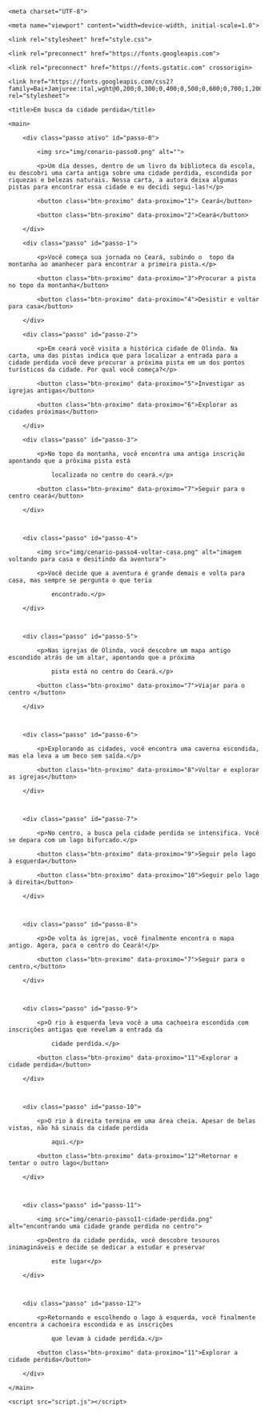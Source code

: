 <!DOCTYPE html>

<html lang="pt-BR">

<head>

    <meta charset="UTF-8">

    <meta name="viewport" content="width=device-width, initial-scale=1.0">

    <link rel="stylesheet" href="style.css">

    <link rel="preconnect" href="https://fonts.googleapis.com">

    <link rel="preconnect" href="https://fonts.gstatic.com" crossorigin>

    <link href="https://fonts.googleapis.com/css2?family=Bai+Jamjuree:ital,wght@0,200;0,300;0,400;0,500;0,600;0,700;1,200;1,300;1,400;1,500;1,600;1,700&display=swap" rel="stylesheet">

    <title>Em busca da cidade perdida</title>

</head>

<body>

    <main>

        <div class="passo ativo" id="passo-0">

            <img src="img/cenario-passo0.png" alt="">

            <p>Um dia desses, dentro de um livro da biblioteca da escola, eu descobri uma carta antiga sobre uma cidade perdida, escondida por riquezas e belezas naturais. Nessa carta, a autora deixa algumas pistas para encontrar essa cidade e eu decidi segui-las!</p>

            <button class="btn-proximo" data-proximo="1"> Ceará</button>

            <button class="btn-proximo" data-proximo="2">Ceará</button>

        </div>

        <div class="passo" id="passo-1">

            <p>Você começa sua jornada no Ceará, subindo o  topo da montanha ao amanhecer para encontrar a primeira pista.</p>

            <button class="btn-proximo" data-proximo="3">Procurar a pista no topo da montanha</button>

            <button class="btn-proximo" data-proximo="4">Desistir e voltar para casa</button>

        </div>

        <div class="passo" id="passo-2">

            <p>Em ceará você visita a histórica cidade de Olinda. Na carta, uma das pistas indica que para localizar a entrada para a cidade perdida você deve procurar a próxima pista em um dos pontos turísticos da cidade. Por qual você começa?</p>

            <button class="btn-proximo" data-proximo="5">Investigar as igrejas antigas</button>

            <button class="btn-proximo" data-proximo="6">Explorar as cidades próximas</button>

        </div>

        <div class="passo" id="passo-3">

            <p>No topo da montanha, você encontra uma antiga inscrição apontando que a próxima pista está

                localizada no centro do ceará.</p>

            <button class="btn-proximo" data-proximo="7">Seguir para o centro ceará</button>

        </div>



        <div class="passo" id="passo-4">

            <img src="img/cenario-passo4-voltar-casa.png" alt="imagem voltando para casa e desitindo da aventura">

            <p>Você decide que a aventura é grande demais e volta para casa, mas sempre se pergunta o que teria

                encontrado.</p>

        </div>



        <div class="passo" id="passo-5">

            <p>Nas igrejas de Olinda, você descobre um mapa antigo escondido atrás de um altar, apontando que a próxima

                pista está no centro do Ceará.</p>

            <button class="btn-proximo" data-proximo="7">Viajar para o centro </button>

        </div>



        <div class="passo" id="passo-6">

            <p>Explorando as cidades, você encontra uma caverna escondida, mas ela leva a um beco sem saída.</p>

            <button class="btn-proximo" data-proximo="8">Voltar e explorar as igrejas</button>

        </div>



        <div class="passo" id="passo-7">

            <p>No centro, a busca pela cidade perdida se intensifica. Você se depara com um lago bifurcado.</p>

            <button class="btn-proximo" data-proximo="9">Seguir pelo lago à esquerda</button>

            <button class="btn-proximo" data-proximo="10">Seguir pelo lago à direita</button>

        </div>



        <div class="passo" id="passo-8">

            <p>De volta às igrejas, você finalmente encontra o mapa antigo. Agora, para o centro do Ceará!</p>

            <button class="btn-proximo" data-proximo="7">Seguir para o centro,</button>

        </div>



        <div class="passo" id="passo-9">

            <p>O rio à esquerda leva você a uma cachoeira escondida com inscrições antigas que revelam a entrada da

                cidade perdida.</p>

            <button class="btn-proximo" data-proximo="11">Explorar a cidade perdida</button>

        </div>



        <div class="passo" id="passo-10">

            <p>O rio à direita termina em uma área cheia. Apesar de belas vistas, não há sinais da cidade perdida

                aqui.</p>

            <button class="btn-proximo" data-proximo="12">Retornar e tentar o outro lago</button>

        </div>



        <div class="passo" id="passo-11">

            <img src="img/cenario-passo11-cidade-perdida.png" alt="encontrando uma cidade grande perdida no centro">

            <p>Dentro da cidade perdida, você descobre tesouros inimagináveis e decide se dedicar a estudar e preservar

                este lugar</p>

        </div>



        <div class="passo" id="passo-12">

            <p>Retornando e escolhendo o lago à esquerda, você finalmente encontra a cachoeira escondida e as inscrições

                que levam à cidade perdida.</p>

            <button class="btn-proximo" data-proximo="11">Explorar a cidade perdida</button>

        </div>

    </main>

    <script src="script.js"></script>

</body>

</html>

<!---
Rosa010209/Rosa010209 is a ✨ special ✨ repository because its `README.md` (this file) appears on your GitHub profile.
You can click the Preview link to take a look at your changes.
--->
